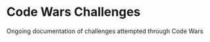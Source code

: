 <h1>Code Wars Challenges</h1>
<p>Ongoing documentation of challenges attempted through Code Wars</p>
